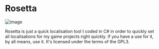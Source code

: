 # Rosetta
![image](https://github.com/TrickyGameTools/Rosetta/assets/11202073/285f6823-0044-43af-9b49-1d2ec42b0350)

Rosetta is just a quick localisation tool I coded in C# in order to quickly set all localisations for my game projects right quickly.
If you have a use for it, by all means, use it. It's licensed under the terms of the GPL3.
